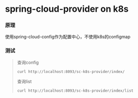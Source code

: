 spring-cloud-provider on k8s
=====
### 原理

使用spring-cloud-config作为配置中心，不使用k8s的configmap

### 测试

> 查询config
>
> ```
> curl http://localhost:8093/sc-k8s-provider/index/
> ```
>
> 查询list
>
> ```
> curl http://localhost:8093/sc-k8s-provider/index/list
> ```
>
> 